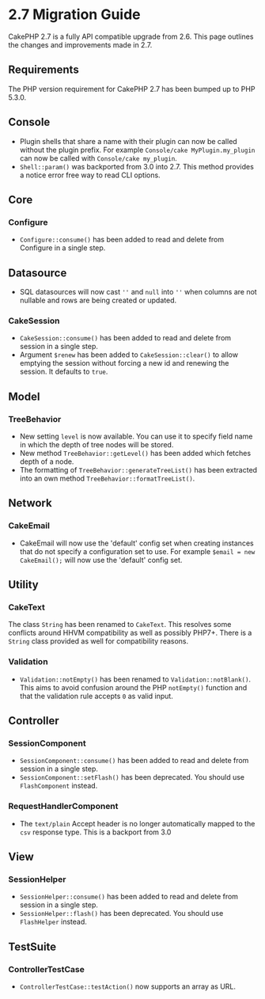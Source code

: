 # 2.7 Migration Guide

CakePHP 2.7 is a fully API compatible upgrade from 2.6. This page outlines
the changes and improvements made in 2.7.

## Requirements
The PHP version requirement for CakePHP 2.7 has been bumped up to PHP 5.3.0.

## Console

- Plugin shells that share a name with their plugin can now be called without
  the plugin prefix. For example `Console/cake MyPlugin.my_plugin` can now
  be called with `Console/cake my_plugin`.
- `Shell::param()` was backported from 3.0 into 2.7. This method provides
  a notice error free way to read CLI options.

## Core

### Configure

- `Configure::consume()` has been added to read and delete from
  Configure in a single step.

## Datasource

- SQL datasources will now cast `''` and `null` into `''` when columns are
  not nullable and rows are being created or updated.

### CakeSession

- `CakeSession::consume()` has been added to read and delete from
  session in a single step.
- Argument `$renew` has been added to `CakeSession::clear()` to allow
  emptying the session without forcing a new id and renewing the session. It
  defaults to `true`.

## Model

### TreeBehavior

- New setting `level` is now available. You can use it to specify field name in
  which the depth of tree nodes will be stored.
- New method `TreeBehavior::getLevel()` has been added which fetches depth of
  a node.
- The formatting of `TreeBehavior::generateTreeList()` has been extracted into
  an own method `TreeBehavior::formatTreeList()`.

## Network

### CakeEmail

- CakeEmail will now use the 'default' config set when creating instances that
  do not specify a configuration set to use. For example `$email = new
  CakeEmail();` will now use the 'default' config set.

## Utility

### CakeText

The class `String` has been renamed to `CakeText`. This resolves some
conflicts around HHVM compatibility as well as possibly PHP7+. There is
a `String` class provided as well for compatibility reasons.

### Validation

- `Validation::notEmpty()` has been renamed to `Validation::notBlank()`.
  This aims to avoid confusion around the PHP `notEmpty()` function and that the
  validation rule accepts `0` as valid input.

## Controller

### SessionComponent

- `SessionComponent::consume()` has been added to read and delete
  from session in a single step.
- `SessionComponent::setFlash()` has been deprecated. You should use
  `FlashComponent` instead.

### RequestHandlerComponent

- The `text/plain` Accept header is no longer automatically mapped to the
  `csv` response type. This is a backport from 3.0

## View

### SessionHelper

- `SessionHelper::consume()` has been added to read and delete from
  session in a single step.
- `SessionHelper::flash()` has been deprecated. You should use
  `FlashHelper` instead.

## TestSuite

### ControllerTestCase

- `ControllerTestCase::testAction()` now supports an array as URL.

